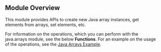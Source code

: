 ## Module Overview

This module provides APIs to create new Java array instances, get elements from arrays, set elements, etc. 

For information on the operations, which you can perform with the java.arrays module, see the below **Functions**. For an example on the usage of the operations, see the [Java Arrays Example](https://ballerina.io/1.2/learn/by-example/java-arrays.html).